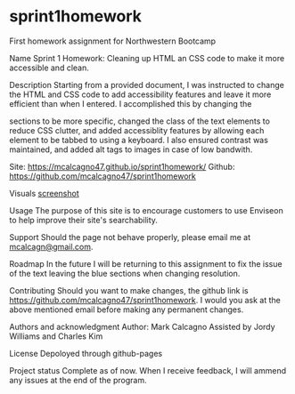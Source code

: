 # sprint1homework
First homework assignment for Northwestern Bootcamp

Name
Sprint 1 Homework: Cleaning up HTML an CSS code to make it more accessible and clean.

Description
Starting from a provided document, I was instructed to change the HTML and CSS code to add accessibility features and leave it more efficient than when I entered.  I accomplished this by changing the <div> sections to be more specific, changed the class of the text elements to reduce CSS clutter, and added accessiblity features by allowing each element to be tabbed to using a keyboard.  I also ensured contrast was maintained, and added alt tags to images in case of low bandwith.

Site: https://mcalcagno47.github.io/sprint1homework/
Github: https://github.com/mcalcagno47/sprint1homework 

Visuals
[screenshot](screenshot.png)

Usage
The purpose of this site is to encourage customers to use Enviseon to help improve their site's searchability.

Support
Should the page not behave properly, please email me at mcalcagn@gmail.com.

Roadmap
In the future I will be returning to this assignment to fix the issue of the text leaving the blue sections when changing resolution.

Contributing
Should you want to make changes, the github link is https://github.com/mcalcagno47/sprint1homework.  I would you ask at the above mentioned email before making any permanent changes.

Authors and acknowledgment
Author: Mark Calcagno 
Assisted by Jordy Williams and Charles Kim

License
Depoloyed through github-pages

Project status
Complete as of now.  When I receive feedback, I will ammend any issues at the end of the program.